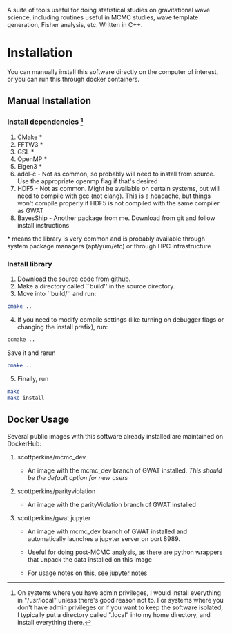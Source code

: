 
A suite of tools useful for doing statistical studies  on gravitational wave science, including routines useful in MCMC studies, wave template generation, Fisher analysis, etc. Written in C++.

# Installation
You can manually install this software directly on the computer of interest, or you can run this through docker containers.

## Manual Installation

### Install dependencies [^1] 

1. CMake \*
2. FFTW3 \*
3. GSL \*
4. OpenMP \*
5. Eigen3 \*
6. adol-c - Not as common, so probably will need to install from source. Use the appropriate openmp flag if that's desired 
7. HDF5 - Not as common. Might be available on certain systems, but will need to compile with gcc (not clang). This is a headache, but things won't compile properly if HDF5 is not compiled with the same compiler as GWAT
8. BayesShip - Another package from me. Download from git and follow install instructions

\* means the library is very common and is probably available through system package managers (apt/yum/etc) or through HPC infrastructure

[^1]: On systems where you have admin privileges, I would install everything in "/usr/local" unless there's good reason not to. For systems where you don't have admin privileges or if you want to keep the software isolated, I typically put a directory called ".local" into my home directory, and install everything there.

### Install library

1. Download the source code from github.
2. Make a directory called ``build'' in the source directory. 
3. Move into ``build/'' and run:

```bash
cmake .. 
```

4. If you need to modify compile settings (like turning on debugger flags or changing the install prefix), run:

```bash
ccmake .. 
```

Save it and rerun 

```bash
cmake .. 
```

5. Finally, run 

```bash
make 
make install
```

## Docker Usage

Several public images with this software already installed are maintained on DockerHub:

1. scottperkins/mcmc_dev 
	
	- An image with the mcmc_dev branch of GWAT installed. *This should be the default option for new users*

2. scottperkins/parityviolation
	
	- An image with the parityViolation branch of GWAT installed

3. scottperkins/gwat.jupyter

	- An image with mcmc_dev branch of GWAT installed and automatically launches a jupyter server on port 8989.

	- Useful for doing post-MCMC analysis, as there are python wrappers that unpack the data installed on this image

	- For usage notes on this, see [jupyter notes](extraDocs/jupyterDocker/index.md)


